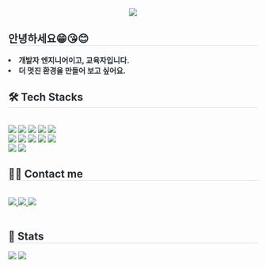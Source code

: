 <div align= "center">
    <img src="https://capsule-render.vercel.app/api?type=waving&color=random&height=180&text=안녕하세요,%20ENFJ%20이두영입니다.&animation=fadeIn&fontColor=000000&fontSize=50" />
    </div>
    <div style="text-align: left;"> 
    <h2 style="border-bottom: 1px solid #d8dee4; color: #282d33;"> 안녕하세요😁😘😊 </h2>  
    <div style="font-weight: 700; font-size: 15px; text-align: left; color: #282d33;"> <li> 개발자 엔지니어이고, 교육자입니다.</li><li> 더 멋진 환경을 만들어 보고 싶어요. </div> 
    </div>
    <div style="text-align: left;">
    <h2 style="border-bottom: 1px solid #d8dee4; color: #282d33;"> 🛠️ Tech Stacks </h2> <br> 
    <div style="margin: ; text-align: left;" "text-align: left;"> <img src="https://img.shields.io/badge/HTML5-E34F26?style=flat&logo=HTML5&logoColor=white">
          <img src="https://img.shields.io/badge/Git-F05032?style=flat&logo=Git&logoColor=white">
          <img src="https://img.shields.io/badge/Github-181717?style=flat&logo=Github&logoColor=white">
          <img src="https://img.shields.io/badge/Javascript-F7DF1E?style=flat&logo=Javascript&logoColor=white">
          <img src="https://img.shields.io/badge/C-A8B9CC?style=flat&logo=C&logoColor=white">
          <br/><img src="https://img.shields.io/badge/C++-00599C?style=flat&logo=C%2B%2B&logoColor=white">
          <img src="https://img.shields.io/badge/Python-3776AB?style=flat&logo=Python&logoColor=white">
          <img src="https://img.shields.io/badge/React-61DAFB?style=flat&logo=React&logoColor=white">
          <img src="https://img.shields.io/badge/Next.js-000000?style=flat&logo=Next.js&logoColor=white">
          <img src="https://img.shields.io/badge/Node.js-339933?style=flat&logo=Node.js&logoColor=white">
          <br/><img src="https://img.shields.io/badge/Linux-FCC624?style=flat&logo=Linux&logoColor=white">
          <img src="https://img.shields.io/badge/CSS3-1572B6?style=flat&logo=CSS3&logoColor=white">
          </div>
    </div>
    <div style="text-align: left;">
    <h2 style="border-bottom: 1px solid #d8dee4; color: #282d33;"> 🧑‍💻 Contact me </h2> <br> 
    <div style="text-align: left;"> <a href=mailto:panterazkr@gmail.com> <img src="https://img.shields.io/badge/Gmail-EA4335?style=flat&logo=Gmail&logoColor=white&link=mailto:panterazkr@gmail.com"> </a>
         <a href=https://www.instagram.com/goohestepo/> <img src="https://img.shields.io/badge/Instagram-E4405F?style=flat&logo=Instagram&logoColor=white&link=https://www.instagram.com/goohestepo/"> </a>
         <a href=https://blog.naver.com/algomathcoding> <img src="https://img.shields.io/badge/Naver-03C75A?style=flat&logo=Naver&logoColor=white&link=https://blog.naver.com/algomathcoding"> </a>
          </div>  <br> 
    <div style="text-align: left;">  </div> 
    </div>
    <div style="text-align: left;"> 
    <h2 style="border-bottom: 1px solid #d8dee4; color: #282d33;"> 🏅 Stats </h2> <div style="text-align: left;"> <img src="https://github-readme-stats.vercel.app/api?username=Dooyoungsss&custom_title=Dooyoungsss's Github Stat&bg_color=180,000000,&title_color=000000&text_color=000000"
        /> <img src="https://github-readme-stats.vercel.app/api/top-langs/?username=Dooyoungsss&layout=compact&bg_color=180,000000,&title_color=000000&text_color=000000"
          /> </div> 
    </div>
    
